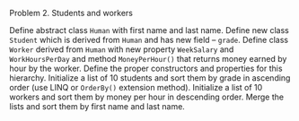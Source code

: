 Problem 2. Students and workers

Define abstract class `Human` with first name and last name. 
Define new class `Student` which is derived from `Human` and has new field – `grade`. 
Define class `Worker` derived from `Human` with new property `WeekSalary` and `WorkHoursPerDay` and method `MoneyPerHour()` 
	that returns money earned by hour by the worker. 
Define the proper constructors and properties for this hierarchy.
Initialize a list of 10 students and sort them by grade in ascending order (use LINQ or `OrderBy()` extension method).
Initialize a list of 10 workers and sort them by money per hour in descending order.
Merge the lists and sort them by first name and last name.